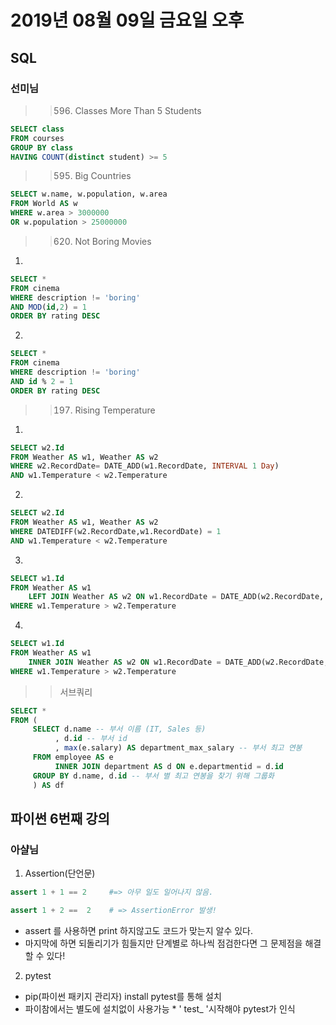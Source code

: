 # 2019년 08월 09일 금요일 오후

 ## SQL

 ### 선미님

>> 596. Classes More Than 5 Students

```SQL
SELECT class
FROM courses
GROUP BY class
HAVING COUNT(distinct student) >= 5
```

>>595. Big Countries

```SQL
SELECT w.name, w.population, w.area
FROM World AS w
WHERE w.area > 3000000
OR w.population > 25000000
```

>> 620. Not Boring Movies
1. 
```SQL
SELECT *
FROM cinema 
WHERE description != 'boring'
AND MOD(id,2) = 1
ORDER BY rating DESC
```
2. 
```SQL
SELECT *
FROM cinema 
WHERE description != 'boring'
AND id % 2 = 1
ORDER BY rating DESC
```


>> 197. Rising Temperature

1. 
```SQL
SELECT w2.Id
FROM Weather AS w1, Weather AS w2
WHERE w2.RecordDate= DATE_ADD(w1.RecordDate, INTERVAL 1 Day)
AND w1.Temperature < w2.Temperature
```
2. 
```SQL
SELECT w2.Id
FROM Weather AS w1, Weather AS w2
WHERE DATEDIFF(w2.RecordDate,w1.RecordDate) = 1
AND w1.Temperature < w2.Temperature
```
3. 
```SQL
SELECT w1.Id
FROM Weather AS w1 
    LEFT JOIN Weather AS w2 ON w1.RecordDate = DATE_ADD(w2.RecordDate, INTERVAL 1 DAY)
WHERE w1.Temperature > w2.Temperature
```
4. 
```SQL
SELECT w1.Id
FROM Weather AS w1 
    INNER JOIN Weather AS w2 ON w1.RecordDate = DATE_ADD(w2.RecordDate, INTERVAL 1 DAY)
WHERE w1.Temperature > w2.Temperature
```

>> 서브쿼리
```SQL
SELECT *
FROM (
     SELECT d.name -- 부서 이름 (IT, Sales 등)
          , d.id -- 부서 id
          , max(e.salary) AS department_max_salary -- 부서 최고 연봉
     FROM employee AS e
          INNER JOIN department AS d ON e.departmentid = d.id
     GROUP BY d.name, d.id -- 부서 별 최고 연봉을 찾기 위해 그룹화
     ) AS df
```


 ## 파이썬 6번째 강의

 ### 아샬님

 1. Assertion(단언문)
  
  ```python 
  assert 1 + 1 == 2     #=> 아무 일도 일어나지 않음.

  assert 1 + 2 ==  2    # => AssertionError 발생!
```

  * assert 를 사용하면 print 하지않고도 코드가 맞는지 알수 있다.
  * 마지막에 하면 되돌리기가 힘들지만 단계별로 하나씩 점검한다면 그 문제점을 해결할 수 있다!


  2. pytest
   * pip(파이썬 패키지 관리자) install pytest를 통해 설치
   * 파이참에서는 별도에 설치없이 사용가능
    * ' test_ '시작해야 pytest가 인식

